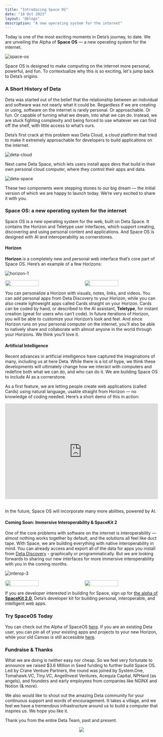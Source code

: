 ```yaml
---
title: "Introducing Space OS"
date: "10 Oct 2023"
layout: "@blogs"
description: "A new operating system for the internet"
---
```


Today is one of the most exciting moments in Deta’s journey, to date.  We are unveiling the Alpha of **Space OS** — a new operating system for the internet. 

![space-os](/blog_assets/space-os.png)

Space OS is designed to make computing on the internet more personal, powerful, and fun. To contextualize why this is so exciting, let's jump back to Deta’s origins.

### A Short History of Deta

Deta was started out of the belief that the relationship between an individual and software was not nearly what it could be. Regardless if we are creating or using, software on the internet is rarely personal. Or approachable. Or fun. Or capable of turning what we dream, into what we can do. Instead, we are stuck fighting complexity and being forced to use whatever we can find off the shelf, with little access to what’s ours. 

Deta’s first crack at this problem was Deta Cloud, a cloud platform that tried to make it extremely approachable for developers to build applications on the internet. 

![deta-cloud](/blog_assets/deta-cloud-welcome.png)

Next came Deta Space, which lets users install apps devs that build in their own personal cloud computer, where they control their apps and data. 

![deta-space](/blog_assets/space-canvas.png)

These two components were stepping stones to our big dream — the initial version of which we are happy to launch today. We’re very excited to share it with you.

### Space OS: a new operating system for the internet

Space OS is a new operating system for the web, built on Deta Space. It contains the Horizon and Teletype user interfaces, which support creating, discovering and using personal content and applications. And Space OS is designed with AI and interoperability as cornerstones.

#### Horizon

**Horizon** is a completely new and personal web interface that’s core part of Space OS. Here’s an example of a few Horizons:

![horizon-1](/blog_assets/horizon-1.png)

<div style="display: flex; align-items: center; justify-content-center;">
<image style="width: calc(50% - 10px); border-radius: 5px; margin-right: 10px;" src="/blog_assets/horizon-2.png">
<image style="width: calc(50% - 10px); border-radius: 5px; margin-left: 10px;" src="/blog_assets/horizon-3.png">
</div>


You can personalize a Horizon with visuals, notes, links, and videos. You can add personal apps from Deta Discovery to your Horizon, while you can also create lightweight apps called Cards straight on your Horizon. Cards can be coded by hand, or described to the AI assistant, **Teletype**, for instant creation (great for users who can’t code). In future iterations of Horizon, you will be able to customize your Horizon’s look and feel. And since Horizon runs on your personal computer on the internet, you’ll also be able to natively share and collaborate with almost anyone in the world through your Horizons. We think you’ll love it.

#### Artificial Intelligence

Recent advances in artificial intelligence have captured the imaginations of many, including us at here Deta. While there is a lot of hype, we think these developments will ultimately change how we interact with computers and redefine both what we can do, and who can do it. We are building Space OS to include AI as a cornerstone.

As a first feature, we are letting people create web applications (called Cards) using natural language, usable straight from Horizon — no knowledge of coding needed. Here’s a short demo of this in action:

<div style="display: flex; align-items: center; justify-content: center;">
<iframe width="560" height="315" src="https://www.youtube.com/embed/iVda_V-DpQ8?si=ZNOuYN7YJGeDTa-T" title="YouTube video player" frameborder="0" allow="accelerometer; autoplay; clipboard-write; encrypted-media; gyroscope; picture-in-picture; web-share" allowfullscreen></iframe>
</div>

<br />

In the future, Space OS will incorporate many more abilities, powered by AI.

#### Coming Soon: Immersive Interoperability & SpaceKit 2 

One of the core problems with software on the internet is interoperability — almost nothing works together by default, and the solutions all feel like duct tape. With Space, we are building everything with native interoperability in mind. You can already access and export all of the data for apps you install from [Deta Discovery](https://deta.space/discovery) - graphically or programmatically. But we are looking forwards to sharing our new interfaces for more immersive interoperability with you in the coming months.

![interop-3](/blog_assets/interop-3.png)

<div style="display: flex; align-items: center; justify-content-center;">
<image style="width: calc(50% - 10px); border-radius: 5px; margin-right: 10px;" src="/blog_assets/interop-1.png">
<image style="width: calc(50% - 10px); border-radius: 5px; margin-left: 10px;" src="/blog_assets/interop-2.png">
</div>

If you are developer interested in building for Space, sign up for [the alpha of **SpaceKit 2.0**](https://formate-1-j0779127.deta.app/f/spacekit-2), Deta’s developer kit for building personal, interoperable, and intelligent web apps. 

### Try SpaceOS Today

You can check out the Alpha of SpaceOS [here](https://deta.space/signup). If you are an existing Deta user, you can pin all of your existing apps and projects to your new Horizon, while your old Canvas is still accessible [here](https://old.deta.space).

### Fundraise & Thanks

What we are doing is neither easy nor cheap. So we feel very fortunate to announce we raised $3.6 Million in Seed funding to further build Space OS. Led by Crane Venture Partners, the round was joined by System.One, Tomahawk.VC, Tiny.VC, AngelInvest Ventures, Acequia Capital, NPHard (as angels), and founders and early employees from companies like NGINX and Notion (& more). 

We also would like to shout out the amazing Deta community for your continuous support and words of encouragement. It takes a village, and we feel we have a tremendous infrastructure around us to build a computer that inspires us. We hope you like it.

Thank you from the entire Deta Team, past and present.

<div style="display: flex; justify-content: center;">
<image style="max-width: 60%;" src="/blog_assets/space-os-signatures.svg">
</div>
